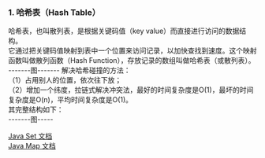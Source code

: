 ### 1. 哈希表（Hash Table）
哈希表，也叫散列表，是根据关键码值（key value）而直接进行访问的数据结构。  
它通过把关键码值映射到表中一个位置来访问记录，以加快查找到速度。这个映射函数叫做散列函数（Hash Function），存放记录的数组叫做哈希表（或散列表）。  
-------图-------
解决哈希碰撞的方法：  
（1）占用别人的位置，依次往下放；  
（2）增加一个纬度，拉链式解决冲突法，最好的时间复杂度是O(1)，最坏的时间复杂度是O(n)，平均时间复杂度是O(1)。  
其完整结构如下：  
-------图-----

[Java Set 文档](https://docs.oracle.com/en/java/javase/12/docs/api/java.base/java/util/Set.html)  
[Java Map 文档](https://docs.oracle.com/en/java/javase/12/docs/api/java.base/java/util/Map.html)
